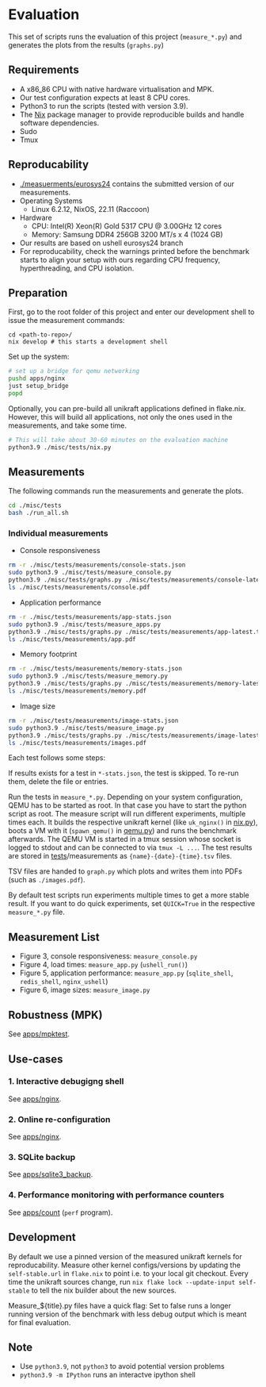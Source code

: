 # Evaluation

This set of scripts runs the evaluation of this project (`measure_*.py`) and generates the plots from the results (`graphs.py`)

## Requirements

- A x86_86 CPU with native hardware virtualisation and MPK.
- Our test configuration expects at least 8 CPU cores.
- Python3 to run the scripts (tested with version 3.9).
- The [Nix](https://nixos.org/download.html) package manager to provide reproducible builds and handle software dependencies.
- Sudo
- Tmux

## Reproducability

- [./measuerments/eurosys24](./measurements/eurosys24) contains the submitted version of our measurements.
- Operating Systems
    - Linux 6.2.12, NixOS, 22.11 (Raccoon)
- Hardware
    - CPU: Intel(R) Xeon(R) Gold 5317 CPU @ 3.00GHz 12 cores
    - Memory: Samsung DDR4 256GB 3200 MT/s x 4 (1024 GB)
- Our results are based on ushell eurosys24 branch
- For reproducability, check the warnings printed before the benchmark starts to align your setup with ours regarding CPU frequency, hyperthreading, and CPU isolation.

## Preparation

First, go to the root folder of this project and enter our development shell to issue the measurement commands:

```
cd <path-to-repo>/
nix develop # this starts a development shell
```

Set up the system:

```bash
# set up a bridge for qemu networking
pushd apps/nginx
just setup_bridge
popd
```

Optionally, you can pre-build all unikraft applications defined in flake.nix.
However, this will build all applications, not only the ones used in the measurements, and take some time.
```bash
# This will take about 30-60 minutes on the evaluation machine
python3.9 ./misc/tests/nix.py
```

## Measurements

The following commands run the measurements and generate the plots.

```bash
cd ./misc/tests
bash ./run_all.sh
```

### Individual measurements

- Console responsiveness
```bash
rm -r ./misc/tests/measurements/console-stats.json
sudo python3.9 ./misc/tests/measure_console.py
python3.9 ./misc/tests/graphs.py ./misc/tests/measurements/console-latest.tsv
ls ./misc/tests/measurements/console.pdf
```

- Application performance
```bash
rm -r ./misc/tests/measurements/app-stats.json
sudo python3.9 ./misc/tests/measure_apps.py
python3.9 ./misc/tests/graphs.py ./misc/tests/measurements/app-latest.tsv
ls ./misc/tests/measurements/app.pdf
```

- Memory footprint
```bash
rm -r ./misc/tests/measurements/memory-stats.json
sudo python3.9 ./misc/tests/measure_memory.py
python3.9 ./misc/tests/graphs.py ./misc/tests/measurements/memory-latest.tsv
ls ./misc/tests/measurements/memory.pdf
```

- Image size
```bash
rm -r ./misc/tests/measurements/image-stats.json
sudo python3.9 ./misc/tests/measure_image.py
python3.9 ./misc/tests/graphs.py ./misc/tests/measurements/image-latest.tsv
ls ./misc/tests/measurements/images.pdf
```

Each test follows some steps:

If results exists for a test in `*-stats.json`, the test is skipped. To re-run them, delete the file or entries.

Run the tests in `measure_*.py`.
Depending on your system configuration, QEMU has to be started as root.
In that case you have to start the python script as root.
The measure script will run different experiments, multiple times each.
It builds the respective unikraft kernel (like `uk_nginx()` in [nix.py](./nix.py)), boots a VM with it (`spawn_qemu()` in [qemu.py](./qemy.py)) and runs the benchmark afterwards.
The QEMU VM is started in a tmux session whose socket is logged to stdout and can be connected to via `tmux -L ...`.
The test results are stored in [tests](./.)/measurements as `{name}-{date}-{time}.tsv` files.

TSV files are handed to `graph.py` which plots and writes them into PDFs (such as `./images.pdf`).

By default test scripts run experiments multiple times to get a more stable result.
If you want to do quick experiments, set `QUICK=True` in the respective `measure_*.py` file.

## Measurement List

- Figure 3, console responsiveness: `measure_console.py`
- Figure 4, load times: `measure_app.py` (`ushell_run()`)
- Figure 5, application performance: `measure_app.py` (`sqlite_shell`, `redis_shell`, `nginx_ushell`)
- Figure 6, image sizes: `measure_image.py`

## Robustness (MPK)
See [apps/mpktest](../../apps/mpktest).

## Use-cases

### 1. Interactive debugigng shell
See [apps/nginx](../../apps/nginx).

### 2. Online re-configuration
See [apps/nginx](../../apps/nginx).

### 3. SQLite backup
See [apps/sqlite3_backup](../../apps/sqlite3_backup).

### 4. Performance monitoring with performance counters
See [apps/count](../../apps/count) (`perf` program).

## Development

By default we use a pinned version of the measured unikraft kernels for reproducability.
Measure other kernel configs/versions by updating the `self-stable.url` in `flake.nix` to point i.e. to your local git checkout. Every time the unikraft sources change, run `nix flake lock --update-input self-stable` to tell the nix builder about the new sources.

Measure_${title}.py files have a quick flag: Set to false runs a longer running version of the benchmark with less debug output which is meant for final evaluation.

## Note
- Use `python3.9`, not `python3` to avoid potential version problems
- `python3.9 -m IPython` runs an interactve ipython shell
